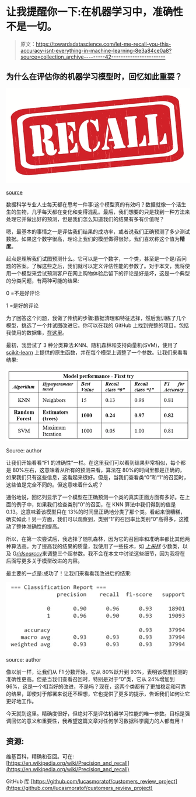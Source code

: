 # 让我提醒你一下:在机器学习中，准确性不是一切。

> 原文：<https://towardsdatascience.com/let-me-recall-you-this-accuracy-isnt-everything-in-machine-learning-8e3a84ce0a8?source=collection_archive---------42----------------------->

## 为什么在评估你的机器学习模型时，回忆如此重要？

![](img/19dc7a86c23eb8a70bd44f02493ea701.png)

[source](https://foodsafetybrazil.org/recalls-de-alimentos-em-maio-um-por-iniciativa-da-empresa-outro-pela-anvisa/)

数据科学专业人士每天都在思考一件事:这个模型真的有效吗？数据就像一个活生生的生物，几乎每天都在变化和变得混乱。最后，我们想要的只是找到一种方法来处理它并做出好的预测，但是我们怎么知道我们的结果有多有价值呢？

嗯，最基本的事情之一是评估我们结果的成功率，或者说我们正确预测了多少测试数据。如果这个数字很高，理论上我们的模型做得很好。我们喜欢称这个值为**精度**。

起点是理解我们试图预测什么。它可以是一个数字，一个类，甚至是一个是/否问题的答案。了解这些之后，我们就可以定义评估性能的参数了。对于本文，我将使用一个模型来尝试预测客户在网上购物体验后留下的评论是好是坏，这是一个典型的分类问题，有两种可能的结果:

0 =不是好评论

1 =是好的评论

为了回答这个问题，我做了传统的步骤:数据清理和特征选择，然后我训练了几个模型，挑选了一个并试图改进它。你可以在我的 GitHub 上找到完整的项目，包括我使用的数据集，[在这里](https://github.com/lucasmoratof/customers_review_project)。

最初，我尝试了 3 种分类算法:KNN、随机森林和支持向量机(SVM)，使用了 [scikit-learn](https://scikit-learn.org/) 上提供的原生函数，并在每个模型上调整了一个参数。让我们来看看结果:

![](img/0d69a2b30e104ac6d9f4a1a2224cdbed.png)

Source: author

让我们开始看看“F1 的准确性”一栏。在这里我们可以看到结果非常相似，每个都是 80%左右，这意味着从所有的预测来看，算法在 80%的时间里都是正确的，如果我们只有这些信息，这看起来很好。但是，当我们查看类“0”和“1”的召回时，这些值是完全不同的。但这意味着什么呢？

通俗地说，回忆列显示了一个模型在正确预测一个类的真实正面方面有多好。在上面的例子中，如果我们检查类别“0”的召回，在 KNN 算法中我们得到的值是 0.13。这意味着该模型只在 13%的时间里正确地分类了那个类。看起来很糟糕，确实如此！另一方面，我们可以观察到，类别“1”的召回率比类别“0”高得多，这推动了整体准确性的提高。

所以，在第一次尝试后，我选择了随机森林，因为它的召回率和准确率都比其他两种算法高。为了提高我的结果的质量，我使用了一些技术，如 [*上采样*](https://scikit-learn.org/stable/modules/generated/sklearn.utils.resample.html) 少数类，以及 G[*ridsearccv*](https://scikit-learn.org/stable/modules/generated/sklearn.model_selection.GridSearchCV.html)来调整三个超参数。我不会在本文中讨论这些细节，因为我将在后面写更多关于模型改进的内容。

最主要的一点是:成功了！让我们来看看我改进后的结果:

![](img/77a4acd90415135435c4c4bd9f796d58.png)

source: author

像以前一样，让我们从 F1 分数开始，它从 80%跃升到 93%，表明该模型预测的准确性更高。但是当我们查看召回时，特别是对于“0”类，它从 24%增加到 96%，这是一个相当好的改进，不是吗？现在，这两个类都有了更加稳定和可靠的结果，即使对于部署来说还不理想，它也提供了更多的提示，告诉我们如何让它更好地工作。

今天就到这里。精确度很好，但绝对不是评估机器学习性能的唯一参数。目标是强调回忆的意义和重要性，我希望这篇文章对任何学习数据科学魔力的人都有用！

## 资源:

维基百科，精确和召回。可在:[https://en.wikipedia.org/wiki/Precision_and_recall](https://en.wikipedia.org/wiki/Precision_and_recall)

GitHub 库:[https://github.com/lucasmoratof/customers_review_project](https://github.com/lucasmoratof/customers_review_project)